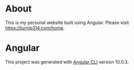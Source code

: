 # About

This is my personal website built using Angular. Please visit https://turnip314.com/home.

# Angular

This project was generated with [Angular CLI](https://github.com/angular/angular-cli) version 10.0.3.


